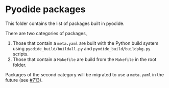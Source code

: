 # Pyodide packages

This folder contains the list of packages built in pyodide.

There are two categories of packages,
 1. Those that contain a `meta.yaml` are built with the Python build system
    using `pyodide_build/buildall.py` and `pyodide_build/buildpkg.py` scripts.
 2. Those that contain a `Makefile` are build from the `Makefile` in the root folder.

Packages of the second category will be migrated to use a `meta.yaml` in the
future (see [#713](https://github.com/iodide-project/pyodide/issues/713)).
